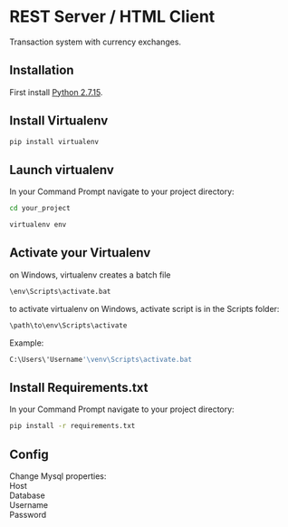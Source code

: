 # REST Server / HTML Client

Transaction system with currency exchanges.

## Installation

First install [Python 2.7.15](https://www.python.org/downloads/release/python-2715/).

## Install Virtualenv
```bash
pip install virtualenv
```

## Launch virtualenv

In your Command Prompt navigate to your project directory:
```bash
cd your_project

virtualenv env
```
## Activate your Virtualenv

on Windows, virtualenv creates a batch file

```bash
\env\Scripts\activate.bat
```

to activate virtualenv on Windows, activate script is in the Scripts folder:
```bash
\path\to\env\Scripts\activate
```
Example:

```bash
C:\Users\'Username'\venv\Scripts\activate.bat
```

## Install Requirements.txt
In your Command Prompt navigate to your project directory:

```bash
pip install -r requirements.txt
```

## Config
Change Mysql properties:  
Host  
Database  
Username  
Password
